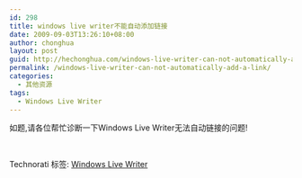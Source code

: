 ```yaml
---
id: 298
title: windows live writer不能自动添加链接
date: 2009-09-03T13:26:10+08:00
author: chonghua
layout: post
guid: http://hechonghua.com/windows-live-writer-can-not-automatically-add-a-link/
permalink: /windows-live-writer-can-not-automatically-add-a-link/
categories:
  - 其他资源
tags:
  - Windows Live Writer
---
```

如题,请各位帮忙诊断一下Windows Live Writer无法自动链接的问题!

&#160;

<div class="wlWriterEditableSmartContent" id="scid:0767317B-992E-4b12-91E0-4F059A8CECA8:e69b3440-a376-4176-9dee-fe579affdbc6" style="padding-right: 0px; display: inline; padding-left: 0px; float: none; padding-bottom: 0px; margin: 0px; padding-top: 0px">
  Technorati 标签: <a href="http://technorati.com/tags/Windows+Live+Writer" rel="tag">Windows Live Writer</a>
</div>